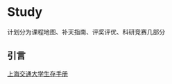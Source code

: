 # Study
计划分为课程地图、补天指南、评奖评优、科研竞赛几部分
## 引言
[上海交通大学生存手册](https://survivesjtu.gitbook.io/survivesjtumanual/li-zhi-pian/huan-ying-lai-dao-shang-hai-jiao-tong-da-xue)